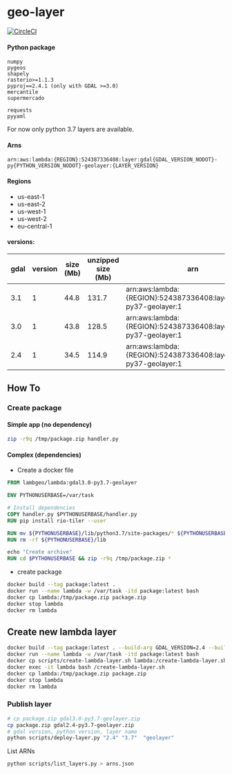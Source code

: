 # geo-layer

[![CircleCI](https://circleci.com/gh/lambgeo/geo-layer.svg?style=svg)](https://circleci.com/gh/lambgeo/geo-layer)

#### Python package

```
numpy
pygeos
shapely
rasterio>=1.1.3
pyproj==2.4.1 (only with GDAL >=3.0)
mercantile
supermercado

requests
pyyaml
```

For now only python 3.7 layers are available.

#### Arns

`arn:aws:lambda:{REGION}:524387336408:layer:gdal{GDAL_VERSION_NODOT}-py{PYTHON_VERSION_NODOT}-geolayer:{LAYER_VERSION}`

#### Regions
- us-east-1
- us-east-2
- us-west-1
- us-west-2
- eu-central-1

#### versions:

gdal | version | size (Mb)| unzipped size (Mb)| arn
  ---|      ---|       ---|                ---| ---
3.1  |        1|      44.8|              131.7| arn:aws:lambda:{REGION}:524387336408:layer:gdal31-py37-geolayer:1
3.0  |        1|      43.8|              128.5| arn:aws:lambda:{REGION}:524387336408:layer:gdal30-py37-geolayer:1
2.4  |        1|      34.5|              114.9| arn:aws:lambda:{REGION}:524387336408:layer:gdal24-py37-geolayer:1

## How To

### Create package

#### Simple app (no dependency)

```bash
zip -r9q /tmp/package.zip handler.py
```

#### Complex (dependencies)

- Create a docker file
```dockerfile
FROM lambgeo/lambda:gdal3.0-py3.7-geolayer

ENV PYTHONUSERBASE=/var/task

# Install dependencies
COPY handler.py $PYTHONUSERBASE/handler.py
RUN pip install rio-tiler --user

RUN mv ${PYTHONUSERBASE}/lib/python3.7/site-packages/* ${PYTHONUSERBASE}/
RUN rm -rf ${PYTHONUSERBASE}/lib

echo "Create archive"
RUN cd $PYTHONUSERBASE && zip -r9q /tmp/package.zip *
```

- create package
```bash
docker build --tag package:latest .
docker run --name lambda -w /var/task -itd package:latest bash
docker cp lambda:/tmp/package.zip package.zip
docker stop lambda
docker rm lambda
```

## Create new lambda layer

```bash
docker build --tag package:latest . --build-arg GDAL_VERSION=2.4 --build-arg PYTHON_VERSION=3.7
docker run --name lambda -w /var/task -itd package:latest bash
docker cp scripts/create-lambda-layer.sh lambda:/create-lambda-layer.sh
docker exec -it lambda bash /create-lambda-layer.sh
docker cp lambda:/tmp/package.zip package.zip
docker stop lambda
docker rm lambda
```

### Publish layer

```bash
# cp package.zip gdal3.0-py3.7-geolayer.zip
cp package.zip gdal2.4-py3.7-geolayer.zip
# gdal version, python version, layer name
python scripts/deploy-layer.py "2.4" "3.7"  "geolayer"
```

List ARNs

```bash
python scripts/list_layers.py > arns.json
```
